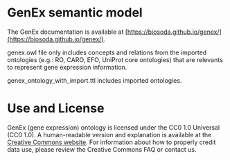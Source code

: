 # GenEx semantic model

The GenEx documentation is available at [https://biosoda.github.io/genex/](https://biosoda.github.io/genex/).

genex.owl file only includes concepts and relations from the imported ontologies (e.g.: RO, CARO, EFO, UniProt core ontologies)
 that are relevants to represent gene expression information. 
 
genex_ontology_with_import.ttl includes imported ontologies. 

# Use and License

GenEx (gene expression) ontology is licensed under the CC0 1.0 Universal (CC0 1.0). A human-readable version and explanation is available at the 
[Creative Commons website](https://creativecommons.org/publicdomain/zero/1.0/deed.en). For information about how to properly credit data use, 
please review the Creative Commons FAQ or contact us.

